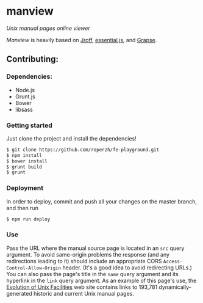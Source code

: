 # manview

*Unix manual pages online viewer*

*Manview* is heavily based on
[Jroff](https://github.com/roperzh/jroff),
[essential.js](http://roperzh.github.io/essential.js/), and
[Grapse](https://github.com/roperzh/grapse).

## Contributing:

### Dependencies:

- Node.js
- Grunt.js
- Bower
- libsass

### Getting started

Just clone the project and install the dependencies!

```bash
$ git clone https://github.com/roperzh/fe-playground.git
$ npm install
$ bower install
$ grunt build
$ grunt
```
### Deployment

In order to deploy, commit and push all your changes on the master
branch, and then run

```bash
$ npm run deploy
```

### Use
Pass the URL where the manual source page is located in an `src`
query argument.
To avoid same-origin problems the response
(and any redirections leading to it) should include
an appropriate CORS `Access-Control-Allow-Origin` header.
(It's a good idea to avoid redirecting URLs.)
You can also pass the page's title in the `name` query
argument and its hyperlink in the `link` query argument.
As an example of this page's use, the
[Evolution of Unix Facilities](https://dspinellis.github.io/unix-history-man/)
web site contains links to 193,781 dynamically-generated historic
and current Unix manual pages.
